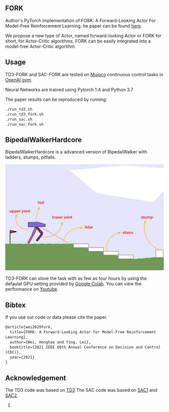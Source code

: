 ## FORK

Author's PyTorch implementation of FORK: A Forward-Looking Actor For Model-Free Reinforcement Learning. he paper can be found [here](https://arxiv.org/pdf/2010.01652.pdf).

We propose a new type of Actor, named forward-looking Actor or FORK for short, for Actor-Critic algorithms. FORK can be easily integrated into a model-free Actor-Critic algorithm.



## Usage

TD3-FORK and SAC-FORK are tested on [Mujoco](http://www.mujoco.org/) continuous control tasks in [OpenAI gym](https://gym.openai.com/). 

Neural Networks are trained using Pytorch 1.4 and Python 3.7

The paper results can be reproduced by running:

```
./run_td3.sh
./run_td3_fork.sh
./run_sac.sh
./run_sac_fork.sh
```



## BipedalWalkerHardcore

BipedalWalkerHardcore is a advanced version of BipedalWalker with ladders, stumps, pitfalls.

![](https://github.com/honghaow/FORK/blob/master/BipedalWalkerHardcore/bipedalwalker-hardcore1.png)

TD3-FORK can slove the task with as few as four hours by using the defaulat GPU setting provided by [Google Colab](https://colab.research.google.com/notebooks/intro.ipynb). You can view the performance on [Youtube](https://www.youtube.com/watch?v=pzzP8fA5Ipg).



## Bibtex

If you use our code or data please cite the paper.



```
@article{wei2020fork,
  title={FORK: A Forward-Looking Actor For Model-Free Reinforcement Learning},
  author={Wei, Honghao and Ying, Lei},
  booktitle={2021 IEEE 60th Annual Conference on Decision and Control (CDC)},
  year={2021}
}
```



## Acknowledgement

The TD3 code was based on [TD3](https://github.com/sfujim/TD3)
The SAC code was based on [SAC1](https://github.com/denisyarats/pytorch_sac) and [SAC2](https://github.com/vitchyr/rlkit).

1. 
